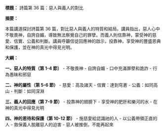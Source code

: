 **標題：** 詩篇第 36 篇：惡人與義人的對比

**摘要：**

本篇講道探討詩篇第 36 篇，對比惡人與義人的特質和結局。講員指出，惡人心中不敬畏神，自誇自媚，導致無法察覺自己的罪孽。而義人則信靠神，蒙受神的慈愛、信實、公義和判斷。講員呼籲信徒回應神的啟示，投靠神，享受神的豐盛恩典和保護，並在神的真光中得見光明。

**大綱：**

**一、惡人的特質（第 1-4 節）**
    - 不敬畏神
    - 自誇自媚
    - 口中充滿罪孽和詭詐
    - 行為愚昧和邪惡

**二、神的屬性（第 5-6 節）**
    - 慈愛：高及諸天
    - 信實：達到穹蒼
    - 公義：如同高山
    - 判斷：如同深淵

**三、義人的回應（第 7-9 節）**
    - 投靠神的翅膀下
    - 享受神的肥肝和樂河的水
    - 在神的真光中得見光明

**四、神的恩待和保護（第 10-12 節）**
    - 施慈愛給認識祂的人
    - 以公義帶領正直的人
    - 救保義人脫離惡人的迫害
    - 惡人被推倒，不能再起來